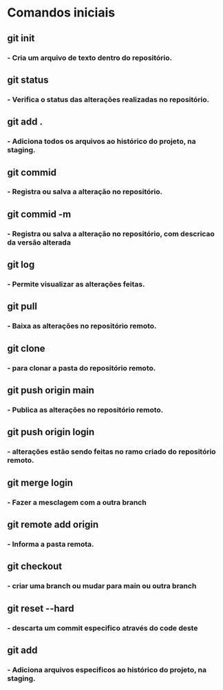 # Comandos iniciais

## git init
  ### - Cria um arquivo de texto dentro do repositório.
  
## git status
  ### - Verifica o status das alterações realizadas no repositório.
  
  ## git add .
  ### - Adiciona todos os arquivos ao histórico do projeto, na staging.
  
  ## git commid 
  ### - Registra ou salva a alteração no repositório.
  
  ## git commid -m
  ### - Registra ou salva a alteração no repositório, com descricao da versão alterada
  
  ## git log
  ### - Permite visualizar as alterações feitas.
  
  ## git pull
  ### - Baixa as alterações no repositório remoto.
  
  ## git clone
  ### - para clonar a pasta do repositório remoto.
  
  ## git push origin main
  ### - Publica as alterações no repositório remoto.
  
  ## git push origin login
  ### - alterações estão sendo feitas no ramo criado do repositório remoto.
  
  ## git merge login
  ### - Fazer a mesclagem com a outra branch
  
  ## git remote add origin
  ### - Informa a pasta remota.
  
   ## git checkout
  ### - criar uma branch ou mudar para main ou outra branch
  
   ## git reset --hard
  ### - descarta um commit especifico através do code deste
  
   ## git add
  ### - Adiciona arquivos especificos ao histórico do projeto, na staging.
  
  
  

